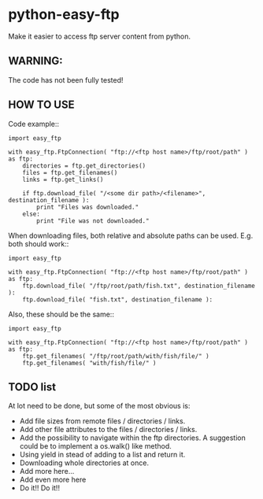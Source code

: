 python-easy-ftp
===============

Make it easier to access ftp server content from python.

WARNING:
--------
The code has not been fully tested!

HOW TO USE
----------
Code example::

    import easy_ftp
    
    with easy_ftp.FtpConnection( "ftp://<ftp host name>/ftp/root/path" ) as ftp:
        directories = ftp.get_directories()
        files = ftp.get_filenames()
        links = ftp.get_links()
        
        if ftp.download_file( "/<some dir path>/<filename>", destination_filename ):
            print "Files was downloaded."
        else:
            print "File was not downloaded."

When downloading files, both relative and absolute paths can be used. E.g. both should work::

    import easy_ftp
     
    with easy_ftp.FtpConnection( "ftp://<ftp host name>/ftp/root/path" ) as ftp:
        ftp.download_file( "/ftp/root/path/fish.txt", destination_filename ):
        ftp.download_file( "fish.txt", destination_filename ):
     
Also, these should be the same::

    import easy_ftp

    with easy_ftp.FtpConnection( "ftp://<ftp host name>/ftp/root/path" ) as ftp:
        ftp.get_filenames( "/ftp/root/path/with/fish/file/" )
        ftp.get_filenames( "with/fish/file/" )


TODO list
---------
At lot need to be done, but some of the most obvious is:

- Add file sizes from remote files / directories / links.
- Add other file attributes to the files / directories / links.
- Add the possibility to navigate within the ftp directories. A suggestion could be to implement a os.walk() like method.
- Using yield in stead of adding to a list and return it.
- Downloading whole directories at once.
- Add more here...
- Add even more here
- Do it!! Do it!!
